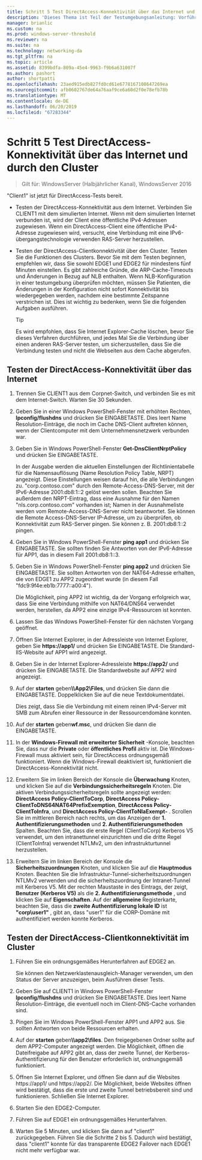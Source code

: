 ```yaml
---
title: Schritt 5 Test DirectAccess-Konnektivität über das Internet und durch den Cluster
description: 'Dieses Thema ist Teil der Testumgebungsanleitung: Vorführen von DirectAccess in einem Cluster mit Windows NLB für Windows Server 2016'
manager: brianlic
ms.custom: na
ms.prod: windows-server-threshold
ms.reviewer: na
ms.suite: na
ms.technology: networking-da
ms.tgt_pltfrm: na
ms.topic: article
ms.assetid: 8399bdfa-809a-45e4-9963-f9b6a631007f
ms.author: pashort
author: shortpatti
ms.openlocfilehash: 23aed915edb827fd0cd61e6778167108647269ea
ms.sourcegitcommit: afb0602767de64a76aaf9ce6a60d2f0e78efb78b
ms.translationtype: MT
ms.contentlocale: de-DE
ms.lasthandoff: 06/20/2019
ms.locfileid: "67283344"
---
```

# <a name="step-5-test-directaccess-connectivity-from-the-internet-and-through-the-cluster"></a>Schritt 5 Test DirectAccess-Konnektivität über das Internet und durch den Cluster

>Gilt für: WindowsServer (Halbjährlicher Kanal), WindowsServer 2016

"Client1" ist jetzt für DirectAccess-Tests bereit.  
  
- Testen der DirectAccess-Konnektivität aus dem Internet. Verbinden Sie CLIENT1 mit dem simulierten Internet. Wenn mit dem simulierten Internet verbunden ist, wird der Client eine öffentliche IPv4-Adressen zugewiesen. Wenn ein DirectAccess-Client eine öffentliche IPv4-Adresse zugewiesen wird, versucht, eine Verbindung mit eine IPv6-übergangstechnologie verwenden RAS-Server herzustellen.  
  
- Testen der DirectAccess-Clientkonnektivität über den Cluster. Testen Sie die Funktionen des Clusters. Bevor Sie mit dem Testen beginnen, empfehlen wir, dass Sie sowohl EDGE1 und EDGE2 für mindestens fünf Minuten einstellen. Es gibt zahlreiche Gründe, die ARP-Cache-Timeouts und Änderungen in Bezug auf NLB enthalten. Wenn NLB-Konfiguration in einer testumgebung überprüfen möchten, müssen Sie Patienten, die Änderungen in der Konfiguration nicht sofort Konnektivität bis wiedergegeben werden, nachdem eine bestimmte Zeitspanne verstrichen ist. Dies ist wichtig zu bedenken, wenn Sie die folgenden Aufgaben ausführen.  
  
    > [!TIP]  
    > Es wird empfohlen, dass Sie Internet Explorer-Cache löschen, bevor Sie dieses Verfahren durchführen, und jedes Mal Sie die Verbindung über einen anderen RAS-Server testen, um sicherzustellen, dass Sie die Verbindung testen und nicht die Webseiten aus dem Cache abgerufen.  
  
## <a name="test-directaccess-connectivity-from-the-internet"></a>Testen der DirectAccess-Konnektivität über das Internet  
  
1. Trennen Sie CLIENT1 aus dem Corpnet-Switch, und verbinden Sie es mit dem Internet-Switch. Warten Sie 30 Sekunden.  
  
2. Geben Sie in einer Windows PowerShell-Fenster mit erhöhten Rechten, **Ipconfig/flushdns** und drücken Sie EINGABETASTE. Dies leert Name Resolution-Einträge, die noch im Cache DNS-Client auftreten können, wenn der Clientcomputer mit dem Unternehmensnetzwerk verbunden war.  
  
3. Geben Sie in Windows PowerShell-Fenster **Get-DnsClientNrptPolicy** und drücken Sie EINGABETASTE.  
  
   In der Ausgabe werden die aktuellen Einstellungen der Richtlinientabelle für die Namensauflösung (Name Resolution Policy Table, NRPT) angezeigt. Diese Einstellungen weisen darauf hin, die alle Verbindungen zu. "corp.contoso.com" durch den Remote-Access-DNS-Server, mit der IPv6-Adresse 2001:db8:1::2 gelöst werden sollen. Beachten Sie außerdem den NRPT-Eintrag, dass eine Ausnahme für den Namen "nls.corp.contoso.com" vorhanden ist; Namen in der Ausnahmeliste werden vom Remote-Access-DNS-Server nicht beantwortet. Sie können die Remote Access-DNS-Server IP-Adresse, um zu überprüfen, ob Konnektivität zum RAS-Server pingen. Sie können z. B. 2001:db8:1::2 pingen.  
  
4. Geben Sie in Windows PowerShell-Fenster **ping app1** und drücken Sie EINGABETASTE. Sie sollten finden Sie Antworten von der IPv6-Adresse für APP1, das in diesem Fall 2001:db8:1::3.  
  
5. Geben Sie in Windows PowerShell-Fenster **ping app2** und drücken Sie EINGABETASTE. Sie sollten Antworten von der NAT64-Adresse erhalten, die von EDGE1 zu APP2 zugeordnet wurde (in diesem Fall "fdc9:9f4e:eb1b:7777::a00:4").  
  
   Die Möglichkeit, ping APP2 ist wichtig, da der Vorgang erfolgreich war, dass Sie eine Verbindung mithilfe von NAT64/DNS64 verwendet werden, herstellen, da APP2 eine einzige IPv4-Ressourcen ist konnten.  
  
6. Lassen Sie das Windows PowerShell-Fenster für den nächsten Vorgang geöffnet.  
  
7. Öffnen Sie Internet Explorer, in der Adressleiste von Internet Explorer, geben Sie **https://app1/** und drücken Sie EINGABETASTE. Die Standard-IIS-Website auf APP1 wird angezeigt.  
  
8. Geben Sie in der Internet Explorer-Adressleiste **https://app2/** und drücken Sie EINGABETASTE. Die Standardwebsite auf APP2 wird angezeigt.  
  
9. Auf der **starten** geben<strong>\\\App2\Files</strong>, und drücken Sie dann die EINGABETASTE. Doppelklicken Sie auf die neue Textdokumentdatei.  
  
    Dies zeigt, dass Sie die Verbindung mit einem reinen IPv4-Server mit SMB zum Abrufen einer Ressource in der Ressourcendomäne konnten.  
  
10. Auf der **starten** geben**wf.msc**, und drücken Sie dann die EINGABETASTE.  
  
11. In der **Windows-Firewall mit erweiterter Sicherheit** -Konsole, beachten Sie, dass nur die **Private** oder **öffentliches Profil** aktiv ist. Die Windows-Firewall muss aktiviert sein, für DirectAccess ordnungsgemäß funktioniert. Wenn die Windows-Firewall deaktiviert ist, funktioniert die DirectAccess-Konnektivität nicht.  
  
12. Erweitern Sie im linken Bereich der Konsole die **Überwachung** Knoten, und klicken Sie auf die **Verbindungssicherheitsregeln** Knoten. Die aktiven Verbindungssicherheitsregeln sollte angezeigt werden: **DirectAccess Policy-ClientToCorp**, **DirectAccess Policy-ClientToDNS64NAT64PrefixExemption**, **DirectAccess Policy-ClientToInfra**, und **DirectAccess Policy-ClientToNlaExempt-** . Scrollen Sie im mittleren Bereich nach rechts, um das Anzeigen der **1. Authentifizierungsmethoden** und **2. Authentifizierungsmethoden** Spalten. Beachten Sie, dass die erste Regel (ClientToCorp) Kerberos V5 verwendet, um den intranettunnel einzurichten und die dritte Regel (ClientToInfra) verwendet NTLMv2, um den infrastrukturtunnel herzustellen.  
  
13. Erweitern Sie im linken Bereich der Konsole die **Sicherheitszuordnungen** Knoten, und klicken Sie auf die **Hauptmodus** Knoten. Beachten Sie die Infrastruktur-Tunnel-sicherheitszuordnungen NTLMv2 verwenden und die sicherheitszuordnung der Intranet-Tunnel mit Kerberos V5. Mit der rechten Maustaste in des Eintrags, der zeigt, **Benutzer (Kerberos V5)** als die **2. Authentifizierungsmethode** , und klicken Sie auf **Eigenschaften**. Auf der **allgemeine** Registerkarte, beachten Sie, dass die **zweite Authentifizierung lokale ID** ist **"corp\user1"** , gibt an, dass "user1" für die CORP-Domäne mit authentifiziert werden konnte Kerberos.  
  
## <a name="test-directaccess-client-connectivity-through-the-cluster"></a>Testen der DirectAccess-Clientkonnektivität im Cluster  
  
1. Führen Sie ein ordnungsgemäßes Herunterfahren auf EDGE2 an.  
  
   Sie können den Netzwerklastenausgleich-Manager verwenden, um den Status der Server anzuzeigen, beim Ausführen dieser Tests.  
  
2. Geben Sie auf CLIENT1 in Windows PowerShell-Fenster **Ipconfig/flushdns** und drücken Sie EINGABETASTE. Dies leert Name Resolution-Einträge, die eventuell noch im Client-DNS-Cache vorhanden sind.  
  
3. Pingen Sie im Windows PowerShell-Fenster APP1 und APP2 aus. Sie sollten Antworten von beide Ressourcen erhalten.  
  
4. Auf der **starten** geben<strong>\\\app2\files</strong>. Den freigegebenen Ordner sollte auf dem APP2-Computer angezeigt werden. Die Möglichkeit, öffnen die Dateifreigabe auf APP2 gibt an, dass der zweite Tunnel, der Kerberos-Authentifizierung für den Benutzer erforderlich ist, ordnungsgemäß funktioniert.  
  
5. Öffnen Sie Internet Explorer, und öffnen Sie dann auf die Websites https://app1/ und https://app2/. Die Möglichkeit, beide Websites öffnen wird bestätigt, dass die erste und zweite Tunnel betriebsbereit sind und funktionieren. Schließen Sie Internet Explorer.  
  
6. Starten Sie den EDGE2-Computer.  
  
7. Führen Sie auf EDGE1 ein ordnungsgemäßes Herunterfahren.  
  
8. Warten Sie 5 Minuten, und klicken Sie dann auf "client1" zurückgegeben. Führen Sie die Schritte 2 bis 5. Dadurch wird bestätigt, dass "client1" konnte für das transparente EDGE2 Failover nach EDGE1 nicht mehr verfügbar war.
